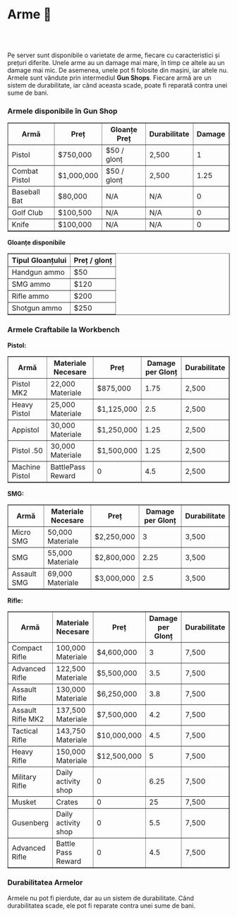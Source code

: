 <h1>Arme 🔫</h1>
<br><br>
<!-- Descrierea sistemului de arme -->
<p>Pe server sunt disponibile o varietate de arme, fiecare cu caracteristici și prețuri diferite. Unele arme au un damage mai mare, în timp ce altele au un damage mai mic. De asemenea, unele pot fi folosite din mașini, iar altele nu. Armele sunt vândute prin intermediul <strong>Gun Shops</strong>. Fiecare armă are un sistem de durabilitate, iar când aceasta scade, poate fi reparată contra unei sume de bani.</p>

<!-- Tabelul pentru armele din Gun Shop -->
<h3>Armele disponibile în Gun Shop</h3>
<table border="1">
    <thead>
        <tr>
            <th>Armă</th>
            <th>Preț</th>
            <th>Gloanțe Preț</th>
            <th>Durabilitate</th>
            <th>Damage</th>
        </tr>
    </thead>
    <tbody>
        <tr>
            <td>Pistol</td>
            <td>$750,000</td>
            <td>$50 / glonț</td>
            <td>2,500</td>
            <td>1</td>
        </tr>
        <tr>
            <td>Combat Pistol</td>
            <td>$1,000,000</td>
            <td>$50 / glonț</td>
            <td>2,500</td>
            <td>1.25</td>
        </tr>
        <tr>
            <td>Baseball Bat</td>
            <td>$80,000</td>
            <td>N/A</td>
            <td>N/A</td>
            <td>0</td>
        </tr>
        <tr>
            <td>Golf Club</td>
            <td>$100,500</td>
            <td>N/A</td>
            <td>N/A</td>
            <td>0</td>
        </tr>
        <tr>
            <td>Knife</td>
            <td>$100,000</td>
            <td>N/A</td>
            <td>N/A</td>
            <td>0</td>
        </tr>
    </tbody>
</table>

<!-- Tabelul pentru gloanțele disponibile -->
<strong>Gloanțe disponibile</strong>
<table border="1">
    <thead>
        <tr>
            <th>Tipul Gloanțului</th>
            <th>Preț / glonț</th>
        </tr>
    </thead>
    <tbody>
        <tr>
            <td>Handgun ammo</td>
            <td>$50</td>
        </tr>
        <tr>
            <td>SMG ammo</td>
            <td>$120</td>
        </tr>
        <tr>
            <td>Rifle ammo</td>
            <td>$200</td>
        </tr>
        <tr>
            <td>Shotgun ammo</td>
            <td>$250</td>
        </tr>
    </tbody>
</table>

<!-- Tabelul pentru armele craftabile la Workbench -->
<h3>Armele Craftabile la Workbench</h3>

<strong>Pistol:</strong>

<table border="1">
    <thead>
        <tr>
            <th>Armă</th>
            <th>Materiale Necesare</th>
            <th>Preț</th>
            <th>Damage per Glonț</th>
            <th>Durabilitate</th>
        </tr>
    </thead>
    <tbody>
        <tr>
            <td>Pistol MK2</td>
            <td>22,000 Materiale</td>
            <td>$875,000</td>
            <td>1.75</td>
            <td>2,500</td>
        </tr>
        <tr>
            <td>Heavy Pistol</td>
            <td>25,000 Materiale</td>
            <td>$1,125,000</td>
            <td>2.5</td>
            <td>2,500</td>
        </tr>
        <tr>
            <td>Appistol</td>
            <td>30,000 Materiale</td>
            <td>$1,250,000</td>
            <td>1.25</td>
            <td>2,500</td>
        </tr>
        <tr>
            <td>Pistol .50</td>
            <td>30,000 Materiale</td>
            <td>$1,500,000</td>
            <td>1.25</td>
            <td>2,500</td>
        </tr>
        <tr>
            <td>Machine Pistol</td>
            <td>BattlePass Reward</td>
            <td>0</td>
            <td>4.5</td>
            <td>2,500</td>
        </tr>
    </tbody>
</table>


<strong>SMG:</strong><br>
<table border="1">
    <thead>
        <tr>
            <th>Armă</th>
            <th>Materiale Necesare</th>
            <th>Preț</th>
            <th>Damage per Glonț</th>
            <th>Durabilitate</th>
        </tr>
    </thead>
    <tbody>
        <tr>
            <td>Micro SMG</td>
            <td>50,000 Materiale</td>
            <td>$2,250,000</td>
            <td>3</td>
            <td>3,500</td>
        </tr>
        <tr>
            <td>SMG</td>
            <td>55,000 Materiale</td>
            <td>$2,800,000</td>
            <td>2.25</td>
            <td>3,500</td>
        </tr>
        <tr>
            <td>Assault SMG</td>
            <td>69,000 Materiale</td>
            <td>$3,000,000</td>
            <td>2.5</td>
            <td>3,500</td>
        </tr>
    </tbody>
</table>


<strong>Rifle:</strong><br>
<table border="1">
    <thead>
        <tr>
            <th>Armă</th>
            <th>Materiale Necesare</th>
            <th>Preț</th>
            <th>Damage per Glonț</th>
            <th>Durabilitate</th>
        </tr>
    </thead>
    <tbody>
        <tr>
            <td>Compact Rifle</td>
            <td>100,000 Materiale</td>
            <td>$4,600,000</td>
            <td>3</td>
            <td>7,500</td>
        </tr>
        <tr>
            <td>Advanced Rifle</td>
            <td>122,500 Materiale</td>
            <td>$5,500,000</td>
            <td>3.5</td>
            <td>7,500</td>
        </tr>
        <tr>
            <td>Assault Rifle</td>
            <td>130,000 Materiale</td>
            <td>$6,250,000</td>
            <td>3.8</td>
            <td>7,500</td>
        </tr>
        <tr>
            <td>Assault Rifle MK2</td>
            <td>137,500 Materiale</td>
            <td>$7,500,000</td>
            <td>4.2</td>
            <td>7,500</td>
        </tr>
        <tr>
            <td>Tactical Rifle</td>
            <td>143,750 Materiale</td>
            <td>$10,000,000</td>
            <td>4.5</td>
            <td>7,500</td>
        </tr>
        <tr>
            <td>Heavy Rifle</td>
            <td>150,000 Materiale</td>
            <td>$12,500,000</td>
            <td>5</td>
            <td>7,500</td>
        </tr>
        <tr>
            <td>Military Rifle</td>
            <td>Daily activity shop</td>
            <td>0</td>
            <td>6.25</td>
            <td>7,500</td>
        </tr>
        <tr>
            <td>Musket</td>
            <td>Crates</td>
            <td>0</td>
            <td>25</td>
            <td>7,500</td>
        </tr>
        <tr>
            <td>Gusenberg</td>
            <td>Daily activity shop</td>
            <td>0</td>
            <td>5.5</td>
            <td>7,500</td>
        </tr>
        <tr>
            <td>Advanced Rifle</td>
            <td>Battle Pass Reward</td>
            <td>0</td>
            <td>4.5</td>
            <td>7,500</td>
        </tr>
    </tbody>
</table>

<h3>Durabilitatea Armelor</h3>

<p>Armele nu pot fi pierdute, dar au un sistem de durabilitate. Când durabilitatea scade, ele pot fi reparate contra unei sume de bani.</p>
